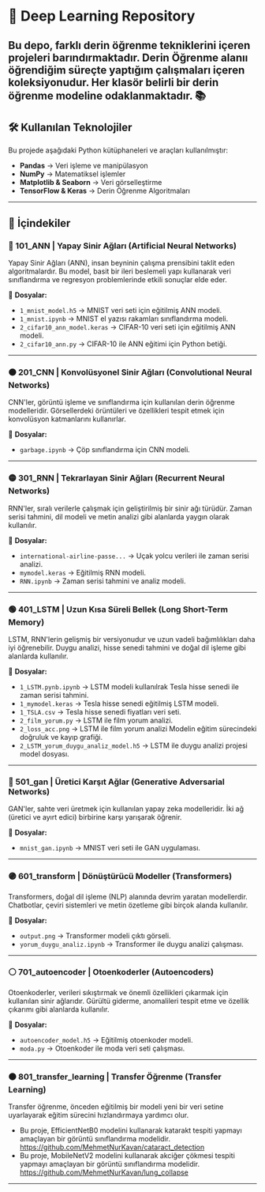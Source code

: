 # 🧠 Deep Learning Repository

Bu depo, farklı **derin öğrenme** tekniklerini içeren projeleri barındırmaktadır. Derin Öğrenme alanıı öğrendiğim süreçte yaptığım çalışmaları içeren koleksiyonudur.  Her klasör belirli bir derin öğrenme modeline odaklanmaktadır. 📚
---

## 🛠 Kullanılan Teknolojiler
Bu projede aşağıdaki Python kütüphaneleri ve araçları kullanılmıştır:

- **Pandas** → Veri işleme ve manipülasyon
- **NumPy** → Matematiksel işlemler
- **Matplotlib & Seaborn** → Veri görselleştirme
- **TensorFlow & Keras** → Derin Öğrenme Algoritmaları
---

## 📂 İçindekiler

### 🔵 101_ANN | **Yapay Sinir Ağları (Artificial Neural Networks)**
Yapay Sinir Ağları (ANN), insan beyninin çalışma prensibini taklit eden algoritmalardır. Bu model, basit bir ileri beslemeli yapı kullanarak veri sınıflandırma ve regresyon problemlerinde etkili sonuçlar elde eder.

📌 **Dosyalar:**
- `1_mnist_model.h5` → MNIST veri seti için eğitilmiş ANN modeli.
- `1_mnist.ipynb` → MNIST el yazısı rakamları sınıflandırma modeli.
- `2_cifar10_ann_model.keras` → CIFAR-10 veri seti için eğitilmiş ANN modeli.
- `2_cifar10_ann.py` → CIFAR-10 ile ANN eğitimi için Python betiği.

---

### 🟠 201_CNN | **Konvolüsyonel Sinir Ağları (Convolutional Neural Networks)**
CNN'ler, görüntü işleme ve sınıflandırma için kullanılan derin öğrenme modelleridir. Görsellerdeki örüntüleri ve özellikleri tespit etmek için konvolüsyon katmanlarını kullanırlar.

📌 **Dosyalar:**
- `garbage.ipynb` → Çöp sınıflandırma için CNN modeli.

---

### 🟡 301_RNN | **Tekrarlayan Sinir Ağları (Recurrent Neural Networks)**
RNN'ler, sıralı verilerle çalışmak için geliştirilmiş bir sinir ağı türüdür. Zaman serisi tahmini, dil modeli ve metin analizi gibi alanlarda yaygın olarak kullanılır.

📌 **Dosyalar:**
- `international-airline-passe...` → Uçak yolcu verileri ile zaman serisi analizi.
- `mymodel.keras` → Eğitilmiş RNN modeli.
- `RNN.ipynb` → Zaman serisi tahmini ve analiz modeli.

---

### 🟢 401_LSTM | **Uzun Kısa Süreli Bellek (Long Short-Term Memory)**
LSTM, RNN'lerin gelişmiş bir versiyonudur ve uzun vadeli bağımlılıkları daha iyi öğrenebilir. Duygu analizi, hisse senedi tahmini ve doğal dil işleme gibi alanlarda kullanılır.

📌 **Dosyalar:**
- `1_LSTM.pynb.ipynb` → LSTM modeli kullanılrak Tesla hisse senedi ile zaman serisi tahmini.
- `1_mymodel.keras` → Tesla hisse senedi eğitilmiş LSTM modeli.
- `1_TSLA.csv` → Tesla hisse senedi fiyatları veri seti.
- `2_film_yorum.py` → LSTM ile film yorum analizi.
- `2_loss_acc.png` → LSTM ile film yorum analizi Modelin eğitim sürecindeki doğruluk ve kayıp grafiği.
- `2_LSTM_yorum_duygu_analiz_model.h5` → LSTM ile duygu analizi projesi model dosyası.

---

### 🔴 501_gan | **Üretici Karşıt Ağlar (Generative Adversarial Networks)**
GAN'ler, sahte veri üretmek için kullanılan yapay zeka modelleridir. İki ağ (üretici ve ayırt edici) birbirine karşı yarışarak öğrenir.

📌 **Dosyalar:**
- `mnist_gan.ipynb` → MNIST veri seti ile GAN uygulaması.

---

### 🟣 601_transform | **Dönüştürücü Modeller (Transformers)**
Transformers, doğal dil işleme (NLP) alanında devrim yaratan modellerdir. Chatbotlar, çeviri sistemleri ve metin özetleme gibi birçok alanda kullanılır.

📌 **Dosyalar:**
- `output.png` → Transformer modeli çıktı görseli.
- `yorum_duygu_analiz.ipynb` → Transformer ile duygu analizi çalışması.

---

### ⚪ 701_autoencoder | **Otoenkoderler (Autoencoders)**
Otoenkoderler, verileri sıkıştırmak ve önemli özellikleri çıkarmak için kullanılan sinir ağlarıdır. Gürültü giderme, anomalileri tespit etme ve özellik çıkarımı gibi alanlarda kullanılır.

📌 **Dosyalar:**
- `autoencoder_model.h5` → Eğitilmiş otoenkoder modeli.
- `moda.py` → Otoenkoder ile moda veri seti çalışması.

---

### 🟤 801_transfer_learning | **Transfer Öğrenme (Transfer Learning)**
Transfer öğrenme, önceden eğitilmiş bir modeli yeni bir veri setine uyarlayarak eğitim sürecini hızlandırmaya yardımcı olur.

* Bu proje, EfficientNetB0 modelini kullanarak katarakt tespiti yapmayı amaçlayan bir görüntü sınıflandırma modelidir.
  https://github.com/MehmetNurKavan/cataract_detection
* Bu proje, MobileNetV2 modelini kullanarak akciğer çökmesi tespiti yapmayı amaçlayan bir görüntü sınıflandırma modelidir.
  https://github.com/MehmetNurKavan/lung_collapse

---
